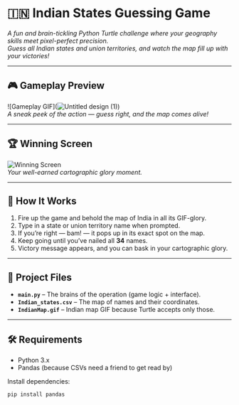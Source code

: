 # 🇮🇳 Indian States Guessing Game  

*A fun and brain-tickling Python Turtle challenge where your geography skills meet pixel-perfect precision.*  
*Guess all Indian states and union territories, and watch the map fill up with your victories!*  

---

## 🎮 Gameplay Preview  
![Gameplay GIF](![Untitled design (1)](https://github.com/user-attachments/assets/4f480231-8e92-4fe3-adf9-cb9e52167b57))  
*A sneak peek of the action — guess right, and the map comes alive!*  

---

## 🏆 Winning Screen  
![Winning Screen](<img width="868" height="960" alt="Screenshot 2025-08-14 184632" src="https://github.com/user-attachments/assets/57572840-b40a-4035-9d87-dcfe679c04df" />)  
*Your well-earned cartographic glory moment.*  

---

## 📖 How It Works  
1. Fire up the game and behold the map of India in all its GIF-glory.  
2. Type in a state or union territory name when prompted.  
3. If you’re right — bam! — it pops up in its exact spot on the map.  
4. Keep going until you’ve nailed all **34** names.  
5. Victory message appears, and you can bask in your cartographic glory.  

---

## 📂 Project Files  
- **`main.py`** – The brains of the operation (game logic + interface).  
- **`Indian_states.csv`** – The map of names and their coordinates.  
- **`IndianMap.gif`** – Indian map GIF because Turtle accepts only those.  

---

## 🛠️ Requirements  
- Python 3.x  
- Pandas (because CSVs need a friend to get read by)  

Install dependencies:  
```bash
pip install pandas

